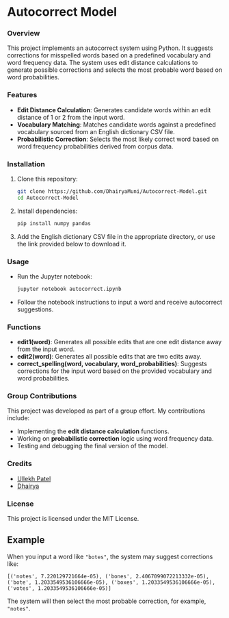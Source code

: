 # Autocorrect Model

### Overview
This project implements an autocorrect system using Python. It suggests corrections for misspelled words based on a predefined vocabulary and word frequency data. The system uses edit distance calculations to generate possible corrections and selects the most probable word based on word probabilities.

### Features
- **Edit Distance Calculation**: Generates candidate words within an edit distance of 1 or 2 from the input word.
- **Vocabulary Matching**: Matches candidate words against a predefined vocabulary sourced from an English dictionary CSV file.
- **Probabilistic Correction**: Selects the most likely correct word based on word frequency probabilities derived from corpus data.

### Installation
1. Clone this repository:
    ```bash
    git clone https://github.com/DhairyaMuni/Autocorrect-Model.git
    cd Autocorrect-Model
    ```

2. Install dependencies:
    ```bash
    pip install numpy pandas
    ```

3. Add the English dictionary CSV file in the appropriate directory, or use the link provided below to download it.

### Usage
- Run the Jupyter notebook:
    ```bash
    jupyter notebook autocorrect.ipynb
    ```
- Follow the notebook instructions to input a word and receive autocorrect suggestions.

### Functions
- **edit1(word)**: Generates all possible edits that are one edit distance away from the input word.
- **edit2(word)**: Generates all possible edits that are two edits away.
- **correct_spelling(word, vocabulary, word_probabilities)**: Suggests corrections for the input word based on the provided vocabulary and word probabilities.

### Group Contributions
This project was developed as part of a group effort. My contributions include:
- Implementing the **edit distance calculation** functions.
- Working on **probabilistic correction** logic using word frequency data.
- Testing and debugging the final version of the model.

### Credits
- [Ullekh Patel](https://github.com/UllekhPatel)
- [Dhairya](https://github.com/DhairyaMuni)

### License
This project is licensed under the MIT License.


## Example

When you input a word like `"botes"`, the system may suggest corrections like:

```plaintext
[('notes', 7.220129721664e-05), ('bones', 2.4067099072213332e-05), ('bote', 1.2033549536106666e-05), ('boxes', 1.2033549536106666e-05), ('votes', 1.2033549536106666e-05)]
```

The system will then select the most probable correction, for example, `"notes"`.
